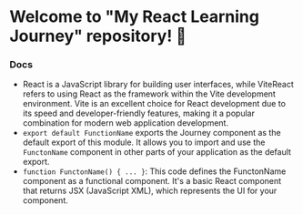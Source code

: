 # Welcome to "My React Learning Journey" repository! 🚀
### Docs
* React is a JavaScript library for building user interfaces, while ViteReact refers to using React as the framework within the Vite development environment. Vite is an excellent choice for React development due to its speed and developer-friendly features, making it a popular combination for modern web application development.
* `export default FunctionName`  exports the Journey component as the default export of this module. It allows you to import and use the `FunctonName` component in other parts of your application as the default export.
* `function FunctonName() { ... }`: This code defines the FunctonName component as a functional component. It's a basic React component that returns JSX (JavaScript XML), which represents the UI for your component.